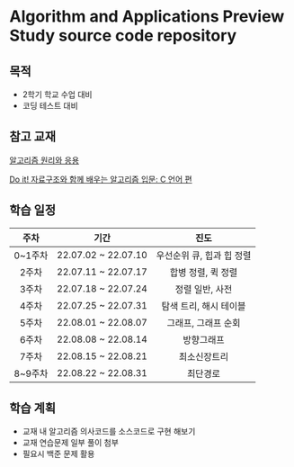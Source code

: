 #  Algorithm and Applications Preview Study source code repository
## 목적
- 2학기 학교 수업 대비
- 코딩 테스트 대비
## 참고 교재
[알고리즘 원리와 응용](http://www.yes24.com/Product/Goods/64239969)

[Do it! 자료구조와 함께 배우는 알고리즘 입문: C 언어 편](http://www.kyobobook.co.kr/product/detailViewKor.laf?mallGb=KOR&barcode=9791188612130)
## 학습 일정
|주차|기간|진도|
|:---:|:---:|:---:|
0~1주차|22.07.02 ~ 22.07.10|우선순위 큐, 힙과 힙 정렬|
2주차|22.07.11 ~ 22.07.17|합병 정렬, 퀵 정렬|
3주차|22.07.18 ~ 22.07.24|정렬 일반, 사전|
4주차|22.07.25 ~ 22.07.31|탐색 트리, 해시 테이블|
5주차|22.08.01 ~ 22.08.07|그래프, 그래프 순회|
6주차|22.08.08 ~ 22.08.14|방향그래프|
7주차|22.08.15 ~ 22.08.21|최소신장트리|
8~9주차|22.08.22 ~ 22.08.31|최단경로|
## 학습 계획
- 교재 내 알고리즘 의사코드를 소스코드로 구현 해보기
- 교재 연습문제 일부 풀이 첨부
- 필요시 백준 문제 활용
